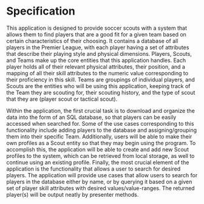 # Specification

This application is designed to provide soccer scouts with a system that allows them to find players that are a good 
fit for a given team based on certain characteristics of their choosing. It contains a database of all players in the 
Premier League, with each player having a set of attributes that describe their playing style and physical dimensions. 
Players, Scouts, and Teams make up the core entities that this application handles. Each player holds all of their 
relevant physical attributes, their position, and a mapping of all their skill attributes to the numeric value 
corresponding to their proficiency in this skill. Teams are groupings of individual players, and Scouts are the 
entities who will be using this application, keeping track of the Team they are scouting for, their scouting history, 
and the type of scout that they are (player scout or tactical scout).

Within the application, the first crucial task is to download and organize the data into the form of an SQL database, 
so that players can be easily accessed when searched for. Some of the use cases corresponding to this functionality 
include adding players to the database and assigning/grouping them into their specific Team. Additionally, users will 
be able to make their own profiles as a Scout entity so that they may begin using the program. To accomplish this, the 
application will be able to create and add new Scout profiles to the system, which can be retrieved from local storage, 
as well to continue using an existing profile. Finally, the most crucial element of the application is the functionality 
that allows a user to search for desired players. The application will provide use cases that allow users to search for 
players in the database either by name, or by querying it based on a given set of player skill attributes with desired 
values/value-ranges. The returned player(s) will be output neatly by presenter methods.
